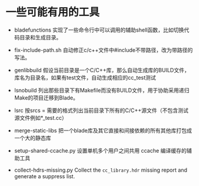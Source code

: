 # 一些可能有用的工具 #

- bladefunctions
实现了一些命令行中可以调用的辅助shell函数，比如切换代码目录和生成目录。

- fix-include-path.sh
自动修正c/c++文件中#include不带路径，改为带路径的写法。

- genlibbuild
假设当前目录是一个C/C++库，那么自动生成库的BUILD文件，库名为目录名，如果有test文件，自动生成相应的cc_test测试

- lsnobuild
列出那些目录下有Makefile而没有BUILD文件，用于协助采用递归Make的项目迁移到Blade。

- lsrc
按srcs = 需要的格式列出当前目录下所有的C/C++源文件（不包含测试源文件例如*_test.cc）

- merge-static-libs
把一个blade库及其它直接和间接依赖的所有其他库打包成一个大的静态库

- setup-shared-ccache.py
设置单机多个用户之间共用 ccache 编译缓存的辅助工具

- collect-hdrs-missing.py
  Collect the `cc_library.hdr` missing report and generate a suppress list.
